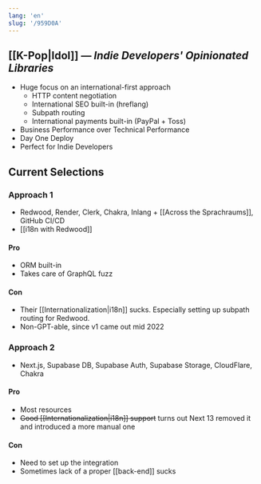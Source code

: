 ```yaml
---
lang: 'en'
slug: '/959D0A'
---
```


## [[K-Pop|Idol]] — _Indie Developers' Opinionated Libraries_

- Huge focus on an international-first approach
  - HTTP content negotiation
  - International SEO built-in (hreflang)
  - Subpath routing
  - International payments built-in (PayPal + Toss)
- Business Performance over Technical Performance
- Day One Deploy
- Perfect for Indie Developers

## Current Selections

### Approach 1

- Redwood, Render, Clerk, Chakra, Inlang + [[Across the Sprachraums]], GitHub CI/CD
- [[i18n with Redwood]]

#### Pro

- ORM built-in
- Takes care of GraphQL fuzz

#### Con

- Their [[Internationalization|i18n]] sucks. Especially setting up subpath routing for Redwood.
- Non-GPT-able, since v1 came out mid 2022

### Approach 2

- Next.js, Supabase DB, Supabase Auth, Supabase Storage, CloudFlare, Chakra

#### Pro

- Most resources
- ~~Good [[Internationalization|i18n]] support~~ turns out Next 13 removed it and introduced a more manual one

#### Con

- Need to set up the integration
- Sometimes lack of a proper [[back-end]] sucks
